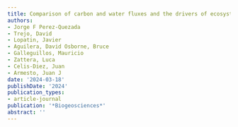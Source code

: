```yaml
---
title: Comparison of carbon and water fluxes and the drivers of ecosystem water use efficiency in a temperate rainforest and a peatland in southern South America
authors:
- Jorge F Perez-Quezada
- Trejo, David
- Lopatin, Javier
- Aguilera, David Osborne, Bruce
- Galleguillos, Mauricio
- Zattera, Luca
- Celis-Diez, Juan
- Armesto, Juan J
date: '2024-03-18'
publishDate: '2024'
publication_types:
- article-journal
publication: '*Biogeosciences*'
abstract: ''
---
```

